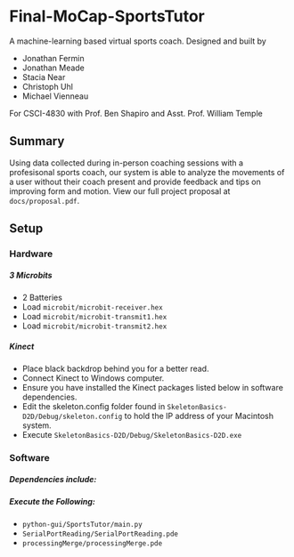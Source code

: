 # Final-MoCap-SportsTutor
A machine-learning based virtual sports coach.
Designed and built by  
* Jonathan Fermin
* Jonathan Meade
* Stacia Near
* Christoph Uhl
* Michael Vienneau  

For CSCI-4830 with Prof. Ben Shapiro and Asst. Prof. William Temple  
## Summary
Using data collected during in-person coaching sessions with a profesisonal sports coach, our system is able to analyze the movements of a user
without their coach present and provide feedback and tips on improving form and motion. View our full project proposal at `docs/proposal.pdf`.

## Setup
### Hardware
##### 3 Microbits
* 2 Batteries
* Load `microbit/microbit-receiver.hex`
* Load `microbit/microbit-transmit1.hex`
* Load `microbit/microbit-transmit2.hex`

##### Kinect
* Place black backdrop behind you for a better read.
* Connect Kinect to Windows computer.
* Ensure you have installed the Kinect packages listed below in software dependencies.
* Edit the skeleton.config folder found in `SkeletonBasics-D2D/Debug/skeleton.config` to hold the IP address of your Macintosh system.
* Execute `SkeletonBasics-D2D/Debug/SkeletonBasics-D2D.exe`

### Software
##### Dependencies include:

##### Execute the Following:
* `python-gui/SportsTutor/main.py`
* `SerialPortReading/SerialPortReading.pde`
* `processingMerge/processingMerge.pde`

